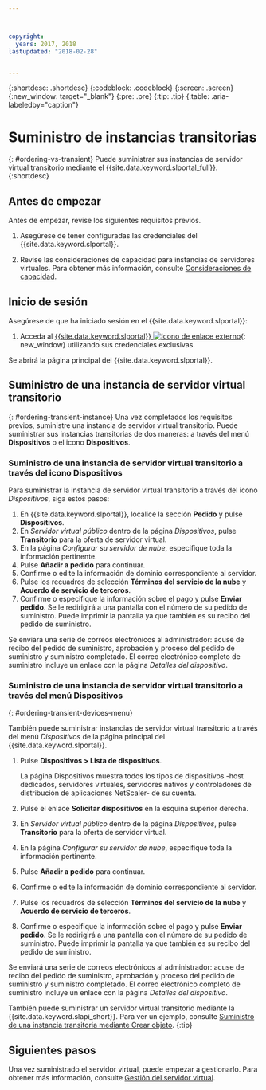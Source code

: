```yaml
---



copyright:
  years: 2017, 2018
lastupdated: "2018-02-28"


---
```


{:shortdesc: .shortdesc}
{:codeblock: .codeblock}
{:screen: .screen}
{:new_window: target="_blank"}
{:pre: .pre}
{:tip: .tip}
{:table: .aria-labeledby="caption"}

# Suministro de instancias transitorias
{: #ordering-vs-transient}
Puede suministrar sus instancias de servidor virtual transitorio mediante el {{site.data.keyword.slportal_full}}.
{:shortdesc}

## Antes de empezar
Antes de empezar, revise los siguientes requisitos previos.

  1. Asegúrese de tener configuradas las credenciales del {{site.data.keyword.slportal}}.

  2. Revise las consideraciones de capacidad para instancias de servidores virtuales.  Para obtener más información, consulte [Consideraciones de capacidad](ts_capacity_bp.html).

## Inicio de sesión
Asegúrese de que ha iniciado sesión en el {{site.data.keyword.slportal}}:

  1. Acceda al [{{site.data.keyword.slportal}} ![Icono de enlace externo](../icons/launch-glyph.svg "Icono de enlace externo")](https://control.softlayer.com/){: new_window} utilizando sus credenciales exclusivas.

Se abrirá la página principal del {{site.data.keyword.slportal}}.

## Suministro de una instancia de servidor virtual transitorio
{: #ordering-transient-instance}
Una vez completados los requisitos previos, suministre una instancia de servidor virtual transitorio. Puede suministrar sus instancias transitorias de dos maneras: a través del menú **Dispositivos** o el icono **Dispositivos**.

### Suministro de una instancia de servidor virtual transitorio a través del icono Dispositivos
Para suministrar la instancia de servidor virtual transitorio a través del icono *Dispositivos*, siga estos pasos:

1.  En {{site.data.keyword.slportal}}, localice la sección **Pedido** y pulse **Dispositivos**.
2.  En *Servidor virtual público* dentro de la página *Dispositivos*, pulse **Transitorio** para la oferta de servidor virtual.
3.  En la página *Configurar su servidor de nube*, especifique toda la información pertinente.
4.  Pulse **Añadir a pedido** para continuar.
5.  Confirme o edite la información de dominio correspondiente al servidor.
5.  Pulse los recuadros de selección **Términos del servicio de la nube** y **Acuerdo de servicio de terceros**.
6.  Confirme o especifique la información sobre el pago y pulse **Enviar pedido**. Se le redirigirá a una pantalla con el número de su pedido de suministro. Puede imprimir la pantalla ya que también es su recibo del pedido de suministro.

 Se enviará una serie de correos electrónicos al administrador: acuse de recibo del pedido de suministro, aprobación y proceso del pedido de suministro y suministro completado. El correo electrónico completo de suministro incluye un enlace con la página *Detalles del dispositivo*.

### Suministro de una instancia de servidor virtual transitorio a través del menú Dispositivos
{: #ordering-transient-devices-menu}

También puede suministrar instancias de servidor virtual transitorio a través del menú *Dispositivos* de la página principal del {{site.data.keyword.slportal}}.

1. Pulse **Dispositivos > Lista de dispositivos**.

   La página Dispositivos muestra todos los tipos de dispositivos -host dedicados, servidores virtuales, servidores nativos y controladores de distribución de aplicaciones NetScaler- de su cuenta.
2. Pulse el enlace **Solicitar dispositivos** en la esquina superior derecha.
3. En *Servidor virtual público* dentro de la página *Dispositivos*, pulse **Transitorio** para la oferta de servidor virtual.
4. En la página *Configurar su servidor de nube*, especifique toda la información pertinente.
5. Pulse **Añadir a pedido** para continuar.
6. Confirme o edite la información de dominio correspondiente al servidor.
7. Pulse los recuadros de selección **Términos del servicio de la nube** y **Acuerdo de servicio de terceros**.
8. Confirme o especifique la información sobre el pago y pulse **Enviar pedido**. Se le redirigirá a una pantalla con el número de su pedido de suministro. Puede imprimir la pantalla ya que también es su recibo del pedido de suministro.

Se enviará una serie de correos electrónicos al administrador: acuse de recibo del pedido de suministro, aprobación y proceso del pedido de suministro y suministro completado. El correo electrónico completo de suministro incluye un enlace con la página *Detalles del dispositivo*.

También puede suministrar un servidor virtual transitorio mediante la {{site.data.keyword.slapi_short}}. Para ver un ejemplo, consulte [Suministro de una instancia transitoria mediante Crear objeto](../vsi/vsi_provision_api.html#api-rest-transient).
{:tip}

## Siguientes pasos
Una vez suministrado el servidor virtual, puede empezar a gestionarlo. Para obtener más información, consulte [Gestión del servidor virtual](../vsi/vsi_managing.html).
